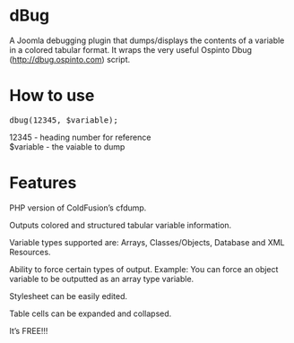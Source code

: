 dBug
====

A Joomla debugging plugin that dumps/displays the contents of a variable in a colored tabular format. It wraps the very useful Ospinto Dbug (http://dbug.ospinto.com) script.


How to use
====
<pre>
dbug(12345, $variable);
</pre>

12345 - heading number for reference<br/>
$variable - the vaiable to dump


Features
====

PHP version of ColdFusion’s cfdump.

Outputs colored and structured tabular variable information.

Variable types supported are: Arrays, Classes/Objects, Database and XML Resources.

Ability to force certain types of output. Example: You can force an object variable to be outputted as an array type variable.

Stylesheet can be easily edited.

Table cells can be expanded and collapsed.

It’s FREE!!!
